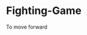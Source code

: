 # Fighting-Game
 <p> To move forward <i class="fa-solid fa-arrow-right fa-lg" style="color: #c40303;"></i></p>
